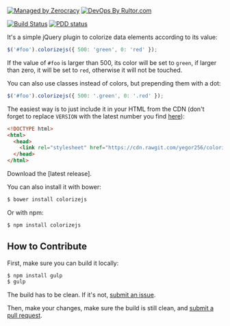 [![Managed by Zerocracy](https://www.0crat.com/badge/CAZPZR9FS.svg)](https://www.0crat.com/p/CAZPZR9FS)
[![DevOps By Rultor.com](http://www.rultor.com/b/yegor256/zold)](http://www.rultor.com/p/yegor256/zold)

[![Build Status](https://travis-ci.org/zold-io/zold.svg)](https://travis-ci.org/zold-io/zold)
[![PDD status](http://www.0pdd.com/svg?name=zold-io/zold)](http://www.0pdd.com/p?name=zold-io/zold)

It's a simple jQuery plugin to colorize data elements according to its value:

```javascript
$('#foo').colorizejs({ 500: 'green', 0: 'red' });
```

If the value of `#foo` is larger than 500, its color will be set to `green`,
if larger than zero, it will be set to `red`, otherwise it will not be touched.

You can also use classes instead of colors, but prepending them with a dot:

```javascript
$('#foo').colorizejs({ 500: '.green', 0: '.red' });
```

The easiest way is to just include it in your HTML from the CDN
(don't forget to replace `VERSION` with the latest number you
find [here]()):

```html
<!DOCTYPE html>
<html>
  <head>
    <link rel="stylesheet" href="https://cdn.rawgit.com/yegor256/colorizejs/gh-pages/colorizejs-VERSION.min.js"/>
  </head>
</html>
```

Download the [latest release].

You can also install it with bower:

```bash
$ bower install colorizejs
```

Or with npm:

```bash
$ npm install colorizejs
```

## How to Contribute

First, make sure you can build it locally:

```bash
$ npm install gulp
$ gulp
```

The build has to be clean. If it's not, [submit an issue](https://github.com/yegor256/colorizejs/issues).

Then, make your changes, make sure the build is still clean,
and [submit a pull request](https://www.yegor256.com/2014/04/15/github-guidelines.html).
